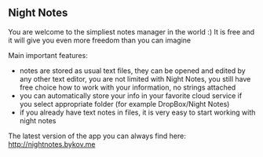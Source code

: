 ## Night Notes

You are welcome to the simpliest notes manager in the world :) It is free and it will give you even more freedom than you can imagine  

Main important features:
- notes are stored as usual text files, they can be opened and edited by any other text editor, you are not limited with Night Notes, you still have free choice how to work with your information, no strings attached
- you can automatically store your info in your favorite cloud service if you select appropriate folder (for example DropBox/Night Notes)
- if you already have text notes in files, it is very easy to start working with night notes

The latest version of the app you can always find here:
http://nightnotes.bykov.me
